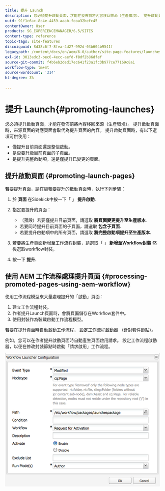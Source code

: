 ```yaml
---
title: 提升 Launch
description: 您必須提升啟動頁面，才能在發佈前將內容移回來源（生產環境）。 提升啟動頁面時，來源頁面的對應頁面會取代為提升頁面的內容。
uuid: 91f1c6ac-8c4e-4459-aaab-feaa32befc45
contentOwner: User
products: SG_EXPERIENCEMANAGER/6.5/SITES
content-type: reference
topic-tags: site-features
discoiquuid: 8d38c6f7-8fea-4d27-992d-03b604b9541f
legacypath: /content/docs/en/aem/6-0/author/site-page-features/launches
exl-id: 3013adc3-bec6-4ecc-aefd-f8df2b86dfef
source-git-commit: f4b6eb2ded17ec641f23a1fc3b977ce77169c8a1
workflow-type: tm+mt
source-wordcount: '314'
ht-degree: 3%

---
```


# 提升 Launch{#promoting-launches}

您必須提升啟動頁面，才能在發佈前將內容移回來源（生產環境）。 提升啟動頁面時，來源頁面的對應頁面會取代為提升頁面的內容。 提升啟動頁面時，有以下選項可供使用：

* 僅提升目前頁面還是整個啟動。
* 是否要升級目前頁面的子頁面。
* 是提升完整啟動項，還是僅提升已變更的頁面。

## 提升啟動頁面 {#promoting-launch-pages}

若要提升頁面，請在編輯要提升的啟動頁面時，執行下列步驟：

1. 於 **頁面** 在Sidekick中按一下「 」 **提升啟動**.
1. 指定要提升的頁面：

   * （預設）若要僅提升目前頁面，請選取 **將頁面變更提升至生產版本**.
   * 若要同時提升目前頁面的子頁面，請選取 **包含子頁面**.
   * 若要提升啟動項中的所有頁面，請選取 **將完整啟動項提升至生產版本**.

1. 若要將生產頁面新增至工作流程封裝，請選取「 」 **新增至Workflow封裝** 然後選取workflow封裝。
1. 按一下 **提升**.

## 使用 AEM 工作流程處理提升頁面 {#processing-promoted-pages-using-aem-workflow}

使用工作流程模型來大量處理提升的「啟動」頁面：

1. 建立工作流程封裝。
1. 作者提升Launch頁面時，會將頁面儲存在Workflow套件中。
1. 使用封裝作為裝載啟動工作流程模型。

若要在提升頁面時自動啟動工作流程， [設定工作流程啟動器](/help/sites-administering/workflows-starting.md#workflows-launchers) （針對套件節點）。

例如，您可以在作者提升啟動頁面時自動產生頁面啟用請求。 設定工作流程啟動器，以便在修改封裝節點時啟動「請求啟用」工作流程。

![chlimage_1-136](assets/chlimage_1-136.png)
